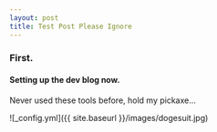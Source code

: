 ```yaml
---
layout: post
title: Test Post Please Ignore
---
```


### First.

#### Setting up the dev blog now.

Never used these tools before, hold my pickaxe...

![_config.yml]({{ site.baseurl }}/images/dogesuit.jpg)